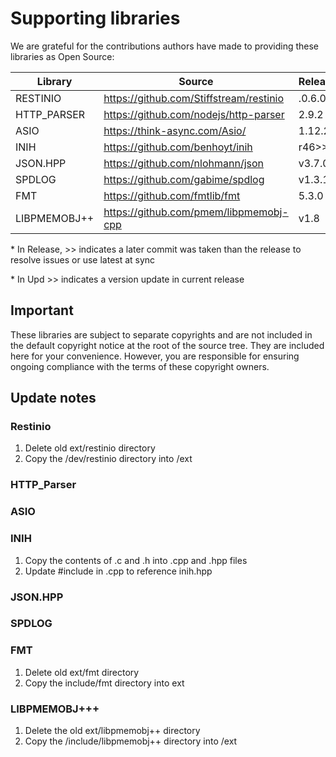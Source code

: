 # Supporting libraries

We are grateful for the contributions authors have made to providing these libraries as Open Source:

| Library | Source | Release* | Commit | Upd |
| ------- | ------- | ------ | -------| -------|
RESTINIO | https://github.com/Stiffstream/restinio | .0.6.0.1 |  74ebb558748dde009f57d2d9670ab970e9db9fb1 |*| 
HTTP_PARSER | https://github.com/nodejs/http-parser | 2.9.2 | 5c17dad400e45c5a442a63f250fff2638d144682 ||
ASIO | https://think-async.com/Asio/ | 1.12.2 | N/A ||
INIH | https://github.com/benhoyt/inih | r46>> | 0a87bf16693e35ed172ce8738404d9acd9545a5a |*| 
JSON.HPP | https://github.com/nlohmann/json | v3.7.0>> | f272ad533d32a40a3b2154a76f1ae9a45eacd6d3 |*|
SPDLOG | https://github.com/gabime/spdlog |  v1.3.1>> | 88b4adebdc0dcb2be9ead196c99db60115e4d307 |*| 
FMT | https://github.com/fmtlib/fmt | 5.3.0 | 9e554999ce02cf86fcdfe74fe740c4fe3f5a56d5 |*| 
LIBPMEMOBJ++ | https://github.com/pmem/libpmemobj-cpp | v1.8 | 26c86b46997d25c818b246f2a143d2248503cc67 |*|  

\* In Release, \>\> indicates a later commit was taken than the release to resolve issues or use latest at sync

\* In Upd \>\> indicates a version update in current release

## Important
These libraries are subject to separate copyrights and are not included in the default copyright notice
at the root of the source tree. They are included here for your convenience. However, you are responsible for
ensuring ongoing compliance with the terms of these copyright owners.

## Update notes

### Restinio
1. Delete old ext/restinio directory
2. Copy the /dev/restinio directory into /ext
### HTTP_Parser
### ASIO
### INIH
1. Copy the contents of .c and .h into .cpp and .hpp files
2. Update #include in .cpp to reference inih.hpp
### JSON.HPP

### SPDLOG
### FMT
1. Delete old ext/fmt directory
2. Copy the include/fmt directory into ext
### LIBPMEMOBJ+++
1. Delete the old ext/libpmemobj++ directory
2. Copy the /include/libpmemobj++ directory into /ext